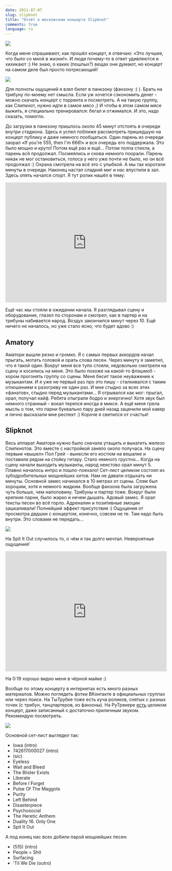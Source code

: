 ```yaml
---
date: 2011-07-07
slug: slipknot
title: "Отчёт о московском концерте Slipknot"
comments: true
language: ru
---
```


<p><img src="/images/slipknot/64524-500x333.jpg" class="center"/></p>

Когда меня спрашивают, как прошёл концерт, я отвечаю: «Это лучшее, что было со
мной в жизни!». И люди почему-то в ответ удивляются и хихикают :) Не знаю, о
каких (пошлых?) вещах они думают, но концерт на самом деле был просто
потрясающий!

<p><img src="/images/slipknot/64482-500x332.jpg" class="center"/></p>
  
Для полноты ощущений я взял билет в панкзону (фанзону :) ). Брать на трибуну
по-моему нет смысла. Если уж хочется сэкономить денег - можно скачать концерт
с торрента и посмотреть. А на такую группу, как Слипкнот, нужно идти в самое
мясо ;) И чтобы в этом самом мясе выжить, я специально тренировался: бегал и
отжимался. И это, надо сказать, помогло.

До загрузки в панкзону пришлось около 45 минут отстоять в очереди внутри
стадиона. Здесь я успел поближе рассмотреть пришедшую на концерт публику и
даже немного пообщаться. Один парень из очереди заорал «If you're 555, then
I'm 666!» и вся очередь его поддержала. Это было мощно и круто! Потом ещё раз
и ещё... Потом толпа стихла, а парень всё продолжал. Посмеялись и снова
немного поорали. Парень никак не мог остановиться, голоса у него уже почти не
было, но он всё продолжал :) Охрана смотрела на всё это с улыбкой. А мы так
коротали минуты в очереди. Наконец настал сладкий миг и нас впустили в зал.
Здесь опять начался спорт. Я тут ролик нашёл в тему:

<iframe width="100%" height="375" src="http://www.youtube.com/embed/sgJt_6CliIo?rel=0" frameborder="0" allowfullscreen></iframe>

Ещё час мы стояли в ожидании начала. Я разглядывал сцену и оборудование,
глазел по сторонам и смотрел, как в партер и на трибуны набивается народ.
Воздух закончился минут через 10. Ещё ничего не началось, но уже стало ясно,
что будет адово :)

## Amatory

Аматори вышли резко и громко. Я с самых первых аккордов начал прыгать, мотать
головой и орать слова песен. Через минуту я заметил, что я такой один. Вокруг
меня все тупо стояли, недовольно смотрели на сцену и косились на меня. Это
было похоже на какой-то флэшмоб - хором прогонять группу со сцены. Меня бесит
такое неуважение к музыкантам. И я уже не первый раз про это пишу -
сталкивался с таким отношением к разогреву не один раз. И мне стыдно за всех
этих «фанатов», стыдно перед музыкантами... Я отрывался как мог: прыгал, орал,
получал кайф. Ребята отыграли бодро и энергично! Хотя звук был немного
странный - вокал терялся иногда в миксе. А ещё меня грела мысль о том, что
парни буквально пару дней назад заценили мой кавер и лично высказали мне
респект :) Короче я светился от счастья!

## Slipknot

Весь аппарат Аматори нужно было сначала утащить и выкатить железо Слипкнотов.
Это вместе с настройкой заняло около получаса. На сцену первым «вышел» Пол
Грей - вынесли его костюм на вешалке и поставили рядом на стойку гитару. Стало
немного грустно... Когда на сцену начали выходить музыканты, народ неистово
орал минут 5. Плавно началось интро и пошло-поехало! Сет-лист целиком состоял
из зубодробительных мощнейших хитов. Нам не давали отдыхать ни минуты.
Основной замес начинался в 10 метрах от сцены. Слэм был хорошим, хотя и
немного жидким. Вообще фанзона была загружена чуть больше, чем наполовину.
Трибуны и партер тоже. Вокруг были крепкие парни, было жарко и нечем дышать.
Адовый замес. Я орал тексты песен во всё горло. Адреналин и позитивные эмоции
зашкаливали! Полнейший эффект присутствия :) Ощущения от просмотра двдшки с
концертом, конечно, совсем не те. Там надо быть внутри. Это словами не
передать...

<p><img src="/images/slipknot/64486-500x333.jpg" class="center"/></p>

На Spit It Out случилось то, о чём я так долго мечтал. Невероятные ощущения!

<iframe width="100%" height="375" src="http://www.youtube.com/embed/8d08jvKR49I?rel=0" frameborder="0" allowfullscreen></iframe>
  
На 0:19 хорошо видно меня в чёрной майке :)

Вообще по этому концерту в интернетах есть много разных материалов. Можно
поглядеть фотки ВКонтакте в официальных группах или через поиск. На ТыТрубке
тоже есть куча роликов, снятых с разных точек (с трибун, танцпартеров, из
фанзоны). На РуТрекере
[есть](http://rutracker.org/forum/viewtopic.php?t=3638243) целиком концерт,
даже записанный с достаточно приличным звуком. Рекомендую посмотреть.

<p><img src="/images/slipknot/64489-500x332.jpg" class="center"/></p>

Основной сет-лист выглядел так:

* Iowa (intro)
* 742617000027 (intro)
* (sic)
* Eyeless
* Wait and Bleed
* The Blister Exists
* Liberate
* Before I Forget
* Pulse Of The Maggots
* Purity
* Left Behind
* Disasterpiece
* Psychosocial
* The Heretic Anthem
* Duality 16. Only One
* Spit It Out

А под конец нас всех добили парой мощнейших песен:

* (515) (intro)
* People = Shit
* Surfacing
* 'Til We Die (outro)

